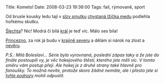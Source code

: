 Title: Kometo!
Date: 2008-03-23 19:36:00
Tags: fail, rýmovaně, sport

Od brusle kousky ledu
tají v [slzy smutku](http://www.hc-kometa.cz/zapas.asp?id=Pro%20Kometu%20sez�na%20skoncila-2063)
[chystaná lžička medu](http://www.hc-kometa.cz/clanek.asp?id=Sedmy%20zapas%20uz%20musime%20urvat,%20shoduji%20se%20vsichni%20v%20brnenske%20kabine-1537)
podlehla hořkému skutku.

[Šlechta](http://www.google.cz/search?q=modrobílá+šlechta&ie=utf-8&oe=utf-8&aq=t&rls=org.mozilla:cs:official&client=firefox-a)?
Nic!
Modrá či bílá
[král](http://www.bkboleslav.cz/hrac.asp?id=20) je teď víc.
Málo ses bila!

[Princezno](http://www.kometabrnogroup.estranky.cz/clanky/pokriky__/princezna-for-kometa), za rok
já budu v [krajině severu](http://blog.javorek.net/2008/02/17/erasmus/)
a dělám si nárok
na zlost a [nevěru](http://www.oulunkarpat.fi/en/index.php).

*P.S.: Milá Boleslavi… Série byla vyrovnaná, poslední zápas taky a že jste do finále postoupili vy, je věc hokejového štěstí, kterého jste měli víc. V tomto směru vám postup přeji. Ale hokej je z druhé strany také hlavně pro fanoušky. To možná nevíte, protože skoro žádné nemáte, ale i přesto jste si [tyhle podrazy](http://www.youtube.com/watch?v=crDHsG-Om8Y) mohli odpustit.*